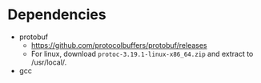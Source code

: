 # Dependencies
- protobuf
  - https://github.com/protocolbuffers/protobuf/releases
  - For linux, download `protoc-3.19.1-linux-x86_64.zip` and extract to /usr/local/.
- gcc


